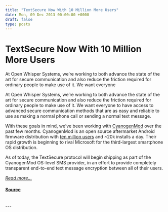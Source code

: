 ```yaml
---
title: "TextSecure Now With 10 Million More Users"
date: Mon, 09 Dec 2013 00:00:00 +0000
draft: false
type: posts
---
```

# TextSecure Now With 10 Million More Users





 At Open Whisper Systems, we’re working to both advance the state of the art for secure communication and also reduce the friction required for ordinary people to make use of it. We want everyone

At Open Whisper Systems, we’re working to both advance the state of the art for secure communication and also reduce the friction required for ordinary people to make use of it. We want everyone to have access to advanced secure communication methods that are as easy and reliable to use as making a normal phone call or sending a normal text message.

With these goals in mind, we’ve been working with [CyanogenMod](http://www.cyanogenmod.org/) over the past few months. CyanogenMod is an open source aftermarket Android firmware distribution with [ten million users](http://stats.cyanogenmod.com/) and ~20k installs a day. Their rapid growth is beginning to rival Microsoft for the third-largest smartphone OS distribution.

As of today, the TextSecure protocol will begin shipping as part of the CyanogenMod OS-level SMS provider, in an effort to provide completely transparent end-to-end text message encryption between all of their users.

[_Read more..._](https://signal.org/blog/cyanogen-integration/)

#### [Source](https://signal.org/blog/cyanogen-integration/)

<br/>
---
